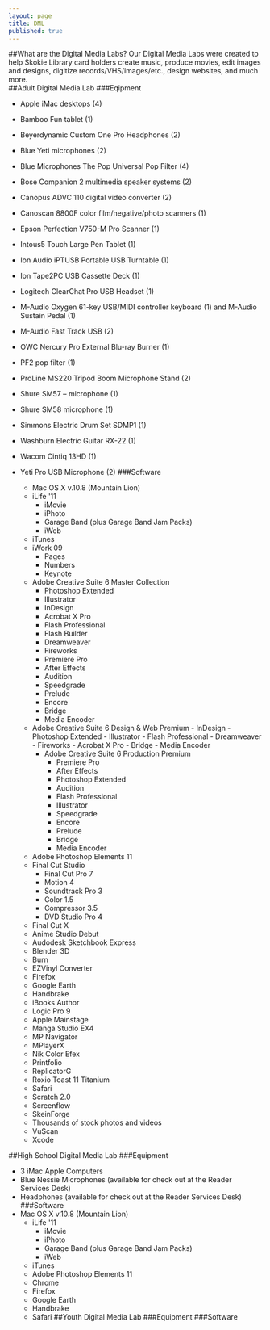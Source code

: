 ```yaml
---
layout: page
title: DML
published: true
---
```


##What are the Digital Media Labs?
Our Digital Media Labs were created to help Skokie Library card holders create music, produce movies, edit images and designs, digitize records/VHS/images/etc., design websites, and much more.  
##Adult Digital Media Lab
###Eqipment
- Apple iMac desktops (4)
- Bamboo Fun tablet (1)
- Beyerdynamic Custom One Pro Headphones (2) 
- Blue Yeti microphones (2)
- Blue Microphones The Pop Universal Pop Filter (4) 
- Bose Companion 2 multimedia speaker systems (2)
- Canopus ADVC 110 digital video converter (2)
- Canoscan 8800F color film/negative/photo scanners (1)
- Epson Perfection V750-M Pro Scanner (1)
- Intous5 Touch Large Pen Tablet (1) 
- Ion Audio iPTUSB Portable USB Turntable (1)
- Ion Tape2PC USB Cassette Deck (1)
- Logitech ClearChat Pro USB Headset (1) 
- M-Audio Oxygen 61-key USB/MIDI controller keyboard (1) and M-Audio Sustain Pedal (1) 
- M-Audio Fast Track USB (2)
- OWC Nercury Pro External Blu-ray Burner (1) 
- PF2 pop filter (1) 
- ProLine MS220 Tripod Boom Microphone Stand (2) 
- Shure SM57 – microphone (1) 
- Shure SM58 microphone (1) 
- Simmons Electric Drum Set SDMP1 (1) 
- Washburn Electric Guitar RX-22 (1)
- Wacom Cintiq 13HD (1)
- Yeti Pro USB Microphone (2)
###Software

   - Mac OS X v.10.8 (Mountain Lion)
   - iLife '11
       - iMovie
       - iPhoto
       - Garage Band (plus Garage Band Jam Packs)
       - iWeb
   - iTunes
   - iWork 09
       - Pages
       - Numbers
       - Keynote
   - Adobe Creative Suite 6 Master Collection
      -  Photoshop Extended
      -  Illustrator
      -  InDesign
      -  Acrobat X Pro
      -  Flash Professional
      -  Flash Builder
      -  Dreamweaver
      -  Fireworks
      -  Premiere Pro
      -  After Effects
      -  Audition
      -  Speedgrade
      -  Prelude
      -  Encore
      -  Bridge
      -  Media Encoder
  - Adobe Creative Suite 6 Design & Web Premium
        - InDesign
        - Photoshop Extended
        - Illustrator
        - Flash Professional
        - Dreamweaver
        - Fireworks
        - Acrobat X Pro
        - Bridge
        - Media Encoder
    - Adobe Creative Suite 6 Production Premium
       - Premiere Pro
       - After Effects
       - Photoshop Extended
       - Audition
       - Flash Professional
       - Illustrator
       - Speedgrade
       - Encore
       - Prelude
       - Bridge
       - Media Encoder
   - Adobe Photoshop Elements 11 
   - Final Cut Studio
       - Final Cut Pro 7
       - Motion 4
       - Soundtrack Pro 3
       - Color 1.5
       - Compressor 3.5
       - DVD Studio Pro 4
    - Final Cut X
   - Anime Studio Debut
   - Audodesk Sketchbook Express
   - Blender 3D
   - Burn
   - EZVinyl Converter
   - Firefox
   - Google Earth
   - Handbrake
   - iBooks Author
   - Logic Pro 9
   - Apple Mainstage
   - Manga Studio EX4
   - MP Navigator
   - MPlayerX
   - Nik Color Efex
   - Printfolio
   - ReplicatorG
   - Roxio Toast 11 Titanium
   - Safari
   - Scratch 2.0
   - Screenflow
   - SkeinForge
   - Thousands of stock photos  and videos
   - VuScan
   - Xcode

##High School Digital Media Lab
###Equipment
- 3 iMac Apple Computers
- Blue Nessie Microphones (available for check out at the Reader Services Desk)
- Headphones (available for check out at the Reader Services Desk)
###Software
 - Mac OS X v.10.8 (Mountain Lion)
   - iLife '11
       - iMovie
       - iPhoto
       - Garage Band (plus Garage Band Jam Packs)
       - iWeb
   - iTunes
   - Adobe Photoshop Elements 11 
   - Chrome
   - Firefox
   - Google Earth
   - Handbrake
   - Safari
##Youth Digital Media Lab
###Equipment
###Software